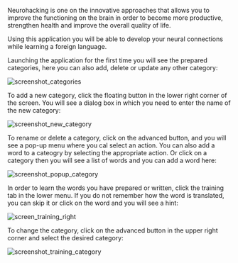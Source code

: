 Neurohacking is one on the innovative approaches that allows you to improve the functioning on the brain in order to become more productive, strengthen
health and improve the overall quality of life.

Using this application you will be able to develop your neural connections while learning a foreign language.

Launching the application for the first time you will see the prepared categories, here you can also add, delete or update any other category:

![screenshot_categories](https://user-images.githubusercontent.com/83659126/167780394-afa7e051-46f9-4d0b-962b-36cceb2fde07.jpg)

To add a new category, click the floating button in the lower right corner of the screen. You will see a dialog box in which you need to enter the name of
the new category:

![screenshot_new_category](https://user-images.githubusercontent.com/83659126/167780796-a96600e6-407a-4bcd-8f95-c4a28c520180.jpg)

To rename or delete a category, click on the advanced button, and you will see a pop-up menu where you cal select an action. You can also add a word to a
cateogry by selecting the appropriate action. Or click on a category then you will see a list of words and you can add a word here:

![screenshot_popup_category](https://user-images.githubusercontent.com/83659126/167780946-60426c63-eb46-4995-8081-123dcb6b3b38.jpg)

In order to learn the words you have prepared or written, click the training tab in the lower menu. If you do not remember how the word is translated, you
can skip it or click on the word and you will see a hint:

![screen_training_right](https://user-images.githubusercontent.com/83659126/167785314-5fae1dfa-a1ee-400d-b7ec-c06eef2ee7e0.jpg)

To change the category, click on the advanced button in the upper right corner and select the desired category:

![screenshot_training_category](https://user-images.githubusercontent.com/83659126/167785238-ef6dd3fa-d5c8-4af2-817c-520a79c05a9b.jpg)
